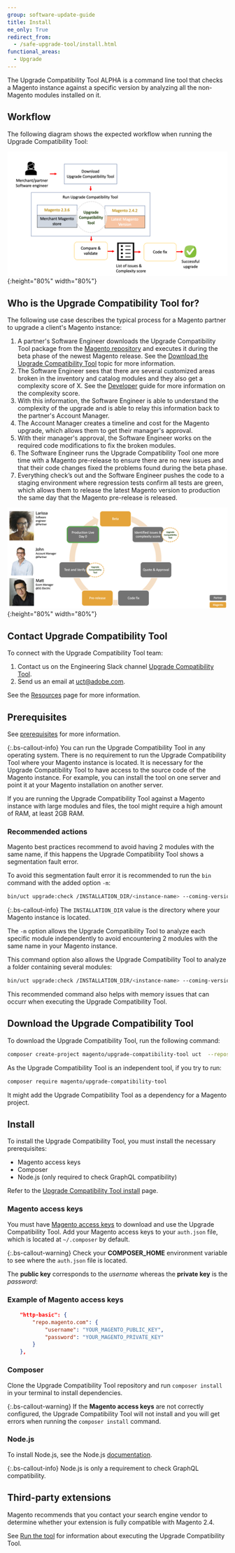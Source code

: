 ```yaml
---
group: software-update-guide
title: Install
ee_only: True
redirect_from:
  - /safe-upgrade-tool/install.html
functional_areas:
  - Upgrade
---
```


The Upgrade Compatibility Tool ALPHA is a command line tool that checks a Magento instance against a specific version by analyzing all the non-Magento modules installed on it.

## Workflow

The following diagram shows the expected workflow when running the Upgrade Compatibility Tool:

![Upgrade Compatibility Tool Diagram](img/mvp-diagram-v3.png){:height="80%" width="80%"}

## Who is the Upgrade Compatibility Tool for?

The following use case describes the typical process for a Magento partner to upgrade a client's Magento instance:

1. A partner's Software Engineer downloads the Upgrade Compatibility Tool package from the [Magento repository](https://repo.magento.com/) and executes it during the beta phase of the newest Magento release. See the [Download the Upgrade Compatibility Tool]({{site.baseurl}}/upgrade-compatibility-tool/install.html) topic for more information.
1. The Software Engineer sees that there are several customized areas broken in the inventory and catalog modules and they also get a complexity score of X. See the [Developer]({{site.baseurl}}/upgrade-compatibility-tool/developer.html) guide for more information on the complexity score.
1. With this information, the Software Engineer is able to understand the complexity of the upgrade and is able to relay this information back to the partner's Account Manager.
1. The Account Manager creates a timeline and cost for the Magento upgrade, which allows them to get their manager's approval.
1. With their manager's approval, the Software Engineer works on the required code modifications to fix the broken modules.
1. The Software Engineer runs the Upgrade Compatibility Tool one more time with a Magento pre-release to ensure there are no new issues and that their code changes fixed the problems found during the beta phase.
1. Everything check’s out and the Software Engineer pushes the code to a staging environment where regression tests confirm all tests are green, which allows them to release the latest Magento version to production the same day that the Magento pre-release is released.

![Upgrade Compatibility Tool audience](img/audience-uct-v3.png){:height="80%" width="80%"}

## Contact Upgrade Compatibility Tool

To connect with the Upgrade Compatibility Tool team:

1. Contact us on the Engineering Slack channel [Upgrade Compatibility Tool](https://magentocommeng.slack.com/archives/C019Y143U9F).
1. Send us an email at [uct@adobe.com](mailto:uct@adobe.com).

See the [Resources]({{site.baseurl}}/community/resources/resources.html) page for more information.

## Prerequisites

See [prerequisites]({{site.baseurl}}/upgrade-compatibility-tool/prerequisites.html) for more information.

{:.bs-callout-info}
You can run the Upgrade Compatibility Tool in any operating system. There is no requirement to run the Upgrade Compatibility Tool where your Magento instance is located. It is necessary for the Upgrade Compatibility Tool to have access to the source code of the Magento instance. For example, you can install the tool on one server and point it at your Magento installation on another server.

If you are running the Upgrade Compatibility Tool against a Magento instance with large modules and files, the tool might require a high amount of RAM, at least 2GB RAM.

### Recommended actions

Magento best practices recommend to avoid having 2 modules with the same name, if this happens the Upgrade Compatibility Tool shows a segmentation fault error.

To avoid this segmentation fault error it is recommended to run the `bin` command with the added option `-m`:

```bash
bin/uct upgrade:check /INSTALLATION_DIR/<instance-name> --coming-version=2.4.1 -m /vendor/<vendor-name>/<module-name>
```

{:.bs-callout-info}
The `INSTALLATION_DIR` value is the directory where your Magento instance is located.

The `-m` option allows the Upgrade Compatibility Tool to analyze each specific module independently to avoid encountering 2 modules with the same name in your Magento instance.

This command option also allows the Upgrade Compatibility Tool to analyze a folder containing several modules:

```bash
bin/uct upgrade:check /INSTALLATION_DIR/<instance-name> --coming-version=2.4.1 -m /vendor/<vendor-name>/
```

This recommended command also helps with memory issues that can occurr when executing the Upgrade Compatibility Tool.

## Download the Upgrade Compatibility Tool

To download the Upgrade Compatibility Tool, run the following command:

```bash
composer create-project magento/upgrade-compatibility-tool uct  --repository https://repo.magento.com
```

As the Upgrade Compatibility Tool is an independent tool, if you try to run:

```bash
composer require magento/upgrade-compatibility-tool
```

It might add the Upgrade Compatibility Tool as a dependency for a Magento project.

## Install

To install the Upgrade Compatibility Tool, you must install the necessary prerequisites:

*  Magento access keys
*  Composer
*  Node.js (only required to check GraphQL compatibility)

Refer to the [Upgrade Compatibility Tool install]({{site.baseurl}}/upgrade-compatibility-tool/install.html#install) page.

### Magento access keys

You must have [Magento access keys]({{site.baseurl}}/marketplace/sellers/profile-information.html#access-keys) to download and use the Upgrade Compatibility Tool. Add your Magento access keys to your `auth.json` file, which is located at `~/.composer` by default.

{:.bs-callout-warning}
Check your **COMPOSER_HOME** environment variable to see where the `auth.json` file is located.

The **public key** corresponds to the _username_ whereas the **private key** is the _password_:

### Example of Magento access keys

```json
    "http-basic": {
        "repo.magento.com": {
            "username": "YOUR_MAGENTO_PUBLIC_KEY",
            "password": "YOUR_MAGENTO_PRIVATE_KEY"
        }
    },
```

### Composer

Clone the Upgrade Compatibility Tool repository and run `composer install` in your terminal to install dependencies.

{:.bs-callout-warning}
If the **Magento access keys** are not correctly configured, the Upgrade Compatibility Tool will not install and you will get errors when running the `composer install` command.

### Node.js

To install Node.js, see the Node.js [documentation](https://nodejs.dev/learn/how-to-install-nodejs).

{:.bs-callout-info}
Node.js is only a requirement to check GraphQL compatibility.

## Third-party extensions

Magento recommends that you contact your search engine vendor to determine whether your extension is fully compatible with Magento 2.4.

See [Run the tool]({{site.baseurl}}/upgrade-compatibility-tool/run.html) for information about executing the Upgrade Compatibility Tool.